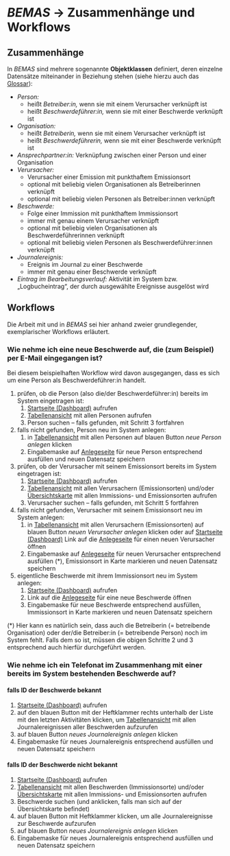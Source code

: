 # *BEMAS* → Zusammenhänge und Workflows

## Zusammenhänge

In *BEMAS* sind mehrere sogenannte **Objektklassen** definiert, deren einzelne Datensätze
miteinander in Beziehung stehen (siehe hierzu auch das [Glossar](../glossary.md)):

-   *Person:*
    -   heißt *Betreiber:in,* wenn sie mit einem Verursacher verknüpft ist
    -   heißt *Beschwerdeführer:in,* wenn sie mit einer Beschwerde verknüpft ist
-   *Organisation:*
    -   heißt *Betreiberin,* wenn sie mit einem Verursacher verknüpft ist
    -   heißt *Beschwerdeführerin,* wenn sie mit einer Beschwerde verknüpft ist
-   *Ansprechpartner:in:* Verknüpfung zwischen einer Person und einer Organisation
-   *Verursacher:*
    -   Verursacher einer Emission mit punkthaftem Emissionsort
    -   optional mit beliebig vielen Organisationen als Betreiberinnen verknüpft
    -   optional mit beliebig vielen Personen als Betreiber:innen verknüpft
-   *Beschwerde:*
    -   Folge einer Immission mit punkthaftem Immissionsort
    -   immer mit genau einem Verursacher verknüpft
    -   optional mit beliebig vielen Organisationen als Beschwerdeführerinnen verknüpft
    -   optional mit beliebig vielen Personen als Beschwerdeführer:innen verknüpft
-   *Journalereignis:*
    -   Ereignis im Journal zu einer Beschwerde
    -   immer mit genau einer Beschwerde verknüpft
-   *Eintrag im Bearbeitungsverlauf:* Aktivität im System bzw. „Logbucheintrag“,
    der durch ausgewählte Ereignisse ausgelöst wird

## Workflows

Die Arbeit mit und in *BEMAS* sei hier anhand zweier grundlegender,
exemplarischer Workflows erläutert.

### Wie nehme ich eine neue Beschwerde auf, die (zum Beispiel) per E-Mail eingegangen ist?

Bei diesem beispielhaften Workflow wird davon ausgegangen, dass es sich um eine Person
als Beschwerdeführer:in handelt.

1. prüfen, ob die Person (also die/der Beschwerdeführer:in) bereits im System eingetragen ist:
   1. [Startseite (Dashboard)](dashboard.md) aufrufen
   2. [Tabellenansicht](table.md) mit allen Personen aufrufen
   3. Person suchen – falls gefunden, mit Schritt 3 fortfahren
2. falls nicht gefunden, Person neu im System anlegen:
   1. in [Tabellenansicht](table.md) mit allen Personen
      auf blauen Button *neue Person anlegen* klicken
   2. Eingabemaske auf [Anlegeseite](dataset-create.md) für neue Person
      entsprechend ausfüllen und neuen Datensatz speichern
3. prüfen, ob der Verursacher mit seinem Emissionsort bereits im System eingetragen ist:
   1. [Startseite (Dashboard)](dashboard.md) aufrufen
   2. [Tabellenansicht](table.md) mit allen Verursachern (Emissionsorten)
      und/oder [Übersichtskarte](map.md) mit allen Immissions- und Emissionsorten aufrufen
   3. Verursacher suchen – falls gefunden, mit Schritt 5 fortfahren
4. falls nicht gefunden, Verursacher mit seinem Emissionsort neu im System anlegen:
   1. in [Tabellenansicht](table.md) mit allen Verursachern (Emissionsorten)
      auf blauen Button *neuen Verursacher anlegen* klicken
      oder auf [Startseite (Dashboard)](dashboard.md) Link auf die [Anlegeseite](dataset-create.md)
      für einen neuen Verursacher öffnen
   2. Eingabemaske auf [Anlegeseite](dataset-create.md) für neuen Verursacher
      entsprechend ausfüllen (*), Emissionsort in Karte markieren und neuen Datensatz speichern
5. eigentliche Beschwerde mit ihrem Immissionsort neu im System anlegen:
   1. [Startseite (Dashboard)](dashboard.md) aufrufen
   2. Link auf die [Anlegeseite](dataset-create.md) für eine neue Beschwerde öffnen
   3. Eingabemaske für neue Beschwerde entsprechend ausfüllen,
      Immissionsort in Karte markieren und neuen Datensatz speichern

(*) Hier kann es natürlich sein, dass auch die Betreiberin (= betreibende Organisation)
oder der/die Betreiber:in (= betreibende Person) noch im System fehlt. Falls dem so ist,
müssen die obigen Schritte 2 und 3 entsprechend auch hierfür durchgeführt werden.

### Wie nehme ich ein Telefonat im Zusammenhang mit einer bereits im System bestehenden Beschwerde auf?

#### falls ID der Beschwerde bekannt

1. [Startseite (Dashboard)](dashboard.md) aufrufen
2. auf den blauen Button mit der Heftklammer rechts unterhalb der Liste mit den letzten
   Aktivitäten klicken, um [Tabellenansicht](table.md) mit allen Journalereignissen
   aller Beschwerden aufzurufen
3. auf blauen Button *neues Journalereignis anlegen* klicken
4. Eingabemaske für neues Journalereignis entsprechend ausfüllen und neuen Datensatz speichern 

#### falls ID der Beschwerde nicht bekannt

1. [Startseite (Dashboard)](dashboard.md) aufrufen
2. [Tabellenansicht](table.md) mit allen Beschwerden (Immissionsorte)
   und/oder [Übersichtskarte](map.md) mit allen Immissions- und Emissionsorten aufrufen
3. Beschwerde suchen (und anklicken, falls man sich auf der Übersichtskarte befindet)
4. auf blauen Button mit Heftklammer klicken, um alle Journalereignisse zur Beschwerde aufzurufen
5. auf blauen Button *neues Journalereignis anlegen* klicken
6. Eingabemaske für neues Journalereignis entsprechend ausfüllen und neuen Datensatz speichern 
